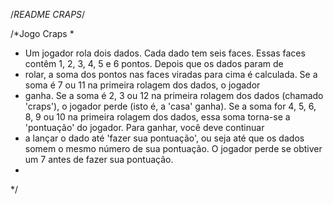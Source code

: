 /*README CRAPS*/

/*Jogo Craps
 * 
 * Um jogador rola dois dados. Cada dado tem seis faces. Essas faces contêm 1, 2, 3, 4, 5 e 6 pontos. Depois que os dados param de
 * rolar, a soma dos pontos nas faces viradas para cima é calculada. Se a soma é 7 ou 11 na primeira rolagem dos dados, o jogador
 * ganha. Se a soma é 2, 3 ou 12 na primeira rolagem dos dados (chamado 'craps'), o jogador perde (isto é, a 'casa' ganha). Se a soma for 4, 5, 6, 8, 9 ou 10 na primeira rolagem dos dados, essa soma torna-se a 'pontuação' do jogador. Para ganhar, você deve continuar
 * a lançar o dado até 'fazer sua pontuação', ou seja até que os dados somem o mesmo número de sua pontuação. O jogador perde se obtiver um 7 antes de fazer sua pontuação.
 *
 */
